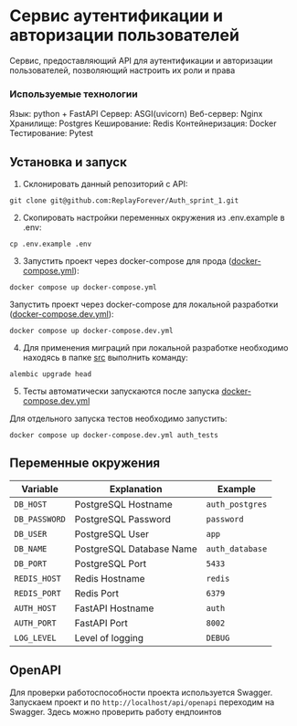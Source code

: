 # Сервис аутентификации и авторизации пользователей

Сервис, предоставляющий API для аутентификации и авторизации пользователей, 
позволяющий настроить их роли и права

### Используемые технологии
Язык: python + FastAPI
Сервер: ASGI(uvicorn)
Веб-сервер: Nginx
Хранилище: Postgres
Кеширование: Redis
Контейнеризация: Docker
Тестирование: Pytest

## Установка и запуск
1. Склонировать данный репозиторий c API:
```shell
git clone git@github.com:ReplayForever/Auth_sprint_1.git
```

2. Скопировать настройки переменных окружения из .env.example в .env:
```shell
cp .env.example .env
```

3. Запустить проект через docker-compose для прода ([docker-compose.yml](docker-compose.yml)):
```shell
docker compose up docker-compose.yml
```
Запустить проект через docker-compose для локальной разработки ([docker-compose.dev.yml](docker-compose.dev.yml)):
```shell
docker compose up docker-compose.dev.yml
```

4. Для применения миграций при локальной разработке необходимо находясь в папке [src](src) выполнить команду:
```shell
alembic upgrade head
```

5. Тесты автоматически запускаются после запуска [docker-compose.dev.yml](docker-compose.dev.yml)

Для отдельного запуска тестов необходимо запустить:
```shell
docker compose up docker-compose.dev.yml auth_tests
```
## Переменные окружения

| Variable      | Explanation                                         | Example         |
|---------------|-----------------------------------------------------|-----------------|
| `DB_HOST`     | PostgreSQL Hostname                                 | `auth_postgres` |
| `DB_PASSWORD` | PostgreSQL Password                                 | `password`      |
| `DB_USER`     | PostgreSQL User                                     | `app`           |
| `DB_NAME`     | PostgreSQL Database Name                            | `auth_database` |
| `DB_PORT`     | PostgreSQL Port                                     | `5433`          |
| `REDIS_HOST`  | Redis Hostname                                      | `redis`         |
| `REDIS_PORT`  | Redis Port                                          | `6379`          |
| `AUTH_HOST`   | FastAPI Hostname                                    | `auth`          |
| `AUTH_PORT`   | FastAPI Port                                        | `8002`          |
| `LOG_LEVEL`   | Level of logging                                    | `DEBUG`         |

## OpenAPI
Для проверки работоспособности проекта используется Swagger. 
Запускаем проект и по `http://localhost/api/openapi` переходим на Swagger. Здесь можно проверить работу ендпоинтов
